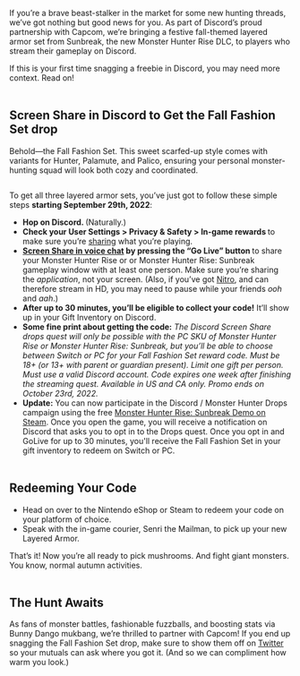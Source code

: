<div class="column-4 w-col w-col-8 w-col-stack">
    <div id="heading-1" class="rich-wrapper">
        <div class="blog-post-content w-richtext">
            <p>If you’re a brave beast-stalker in the market for some new hunting threads, we’ve got nothing but good news for you. As part of Discord’s proud partnership with Capcom, we’re bringing a festive fall-themed layered armor set from Sunbreak, the new Monster Hunter Rise DLC, to players who stream their gameplay on Discord.&nbsp;</p>
            <p>If this is your first time snagging a freebie in Discord, you may need more context. Read on!<br>‍</p>
            <h2><strong>Screen Share in Discord to Get the Fall Fashion Set drop</strong></h2>
            <p>Behold—the Fall Fashion Set. This sweet scarfed-up style comes with variants for Hunter, Palamute, and Palico, ensuring your personal monster-hunting squad will look both cozy and coordinated.&nbsp;</p>
            <figure class="w-richtext-figure-type-image w-richtext-align-fullwidth" style="max-width:1600pxpx">
                <div><img src="https://assets-global.website-files.com/5f9072399b2640f14d6a2bf4/632b8ca113cd5f7dc53f7b13_03yHQB4_97r51s75lp18WmSelmrb2YusSGxZu3teGnTpAO-J0UKxCMOGHiWCHSpwbonsvm0mevIs75xbOZOvT1n9KnP4VYENWZpBlQgfPCZIfljqM-N_rtyiKRgP2p2xv1NdhicgzkyFbcRmQrfOVeNK3iC7cAPa_Yh_nK3g11HF96wuHrXnF-gnOw.png" alt=""></div>
            </figure>
            <p>To get all three layered armor sets, you’ve just got to follow these simple steps <strong>starting September 29th, 2022</strong>:</p>
            <ul role="list">
                <li><strong>Hop on Discord. </strong>(Naturally.)&nbsp;</li>
                <li><strong>Check your User Settings &gt; Privacy &amp; Safety &gt; In-game rewards </strong>to make sure you’re <a href="https://support.discord.com/hc/en-us/articles/360004109911-Data-Privacy-Controls">sharing</a> what you’re playing.</li>
                <li><a href="https://support.discord.com/hc/en-us/articles/360040816151-Go-Live-and-Screen-Share#h_01EZX7ZYJ330K2KEY1KTGHCZ6X"><strong>Screen Share in voice chat</strong></a><strong> by pressing the “Go Live” button </strong>to share your Monster Hunter Rise or or Monster Hunter Rise: Sunbreak gameplay window with at least one person. Make sure you’re sharing the <em>application</em>, not your screen. (Also, if you’ve got <a href="https://discord.com/nitro">Nitro</a>, and can therefore stream in HD, you may need to pause while your friends <em>ooh </em>and <em>aah</em>.)</li>
                <li><strong>After up to 30 minutes, you’ll be eligible to collect your code!</strong> It’ll show up in your Gift Inventory on Discord.&nbsp;</li>
                <li><strong>Some fine print about getting the code:</strong> <em>The Discord Screen Share drops quest will only be possible with the PC SKU of Monster Hunter Rise or Monster Hunter Rise: Sunbreak, but you’ll be able to choose between Switch or PC for your Fall Fashion Set reward code. Must be 18+ (or 13+ with parent or guardian present). Limit one gift per person. Must use a valid Discord account. Code expires one week after finishing the streaming quest. Available in US and CA only. Promo ends on October 23rd, 2022.</em></li>
                <li><strong>Update:</strong> You can now participate in the Discord / Monster Hunter Drops campaign using the free <a href="https://store.steampowered.com/app/1880360/Monster_Hunter_Rise_Sunbreak/">Monster Hunter Rise: Sunbreak Demo on Steam</a>. Once you open the game, you will receive a notification on Discord that asks you to opt in to the Drops quest. Once you opt in and GoLive for up to 30 minutes, you'll receive the Fall Fashion Set in your gift inventory to redeem on Switch or PC.<br>‍</li>
            </ul>
            <h2>Redeeming Your Code</h2>
            <ul role="list">
                <li>Head on over to the Nintendo eShop or Steam to redeem your code on your platform of choice.</li>
                <li>Speak with the in-game courier, Senri the Mailman, to pick up your new Layered Armor.</li>
            </ul>
            <p>That’s it! Now you’re all ready to pick mushrooms. And fight giant monsters. You know, normal autumn activities.<br>‍</p>
            <h2><strong>The Hunt Awaits</strong></h2>
            <p>As fans of monster battles, fashionable fuzzballs, and boosting stats via Bunny Dango mukbang, we’re thrilled to partner with Capcom! If you end up snagging the Fall Fashion Set drop, make sure to show them off on <a href="https://twitter.com/discord">Twitter</a> so your mutuals can ask where you got it. (And so we can compliment how warm you look.)</p>
        </div>
    </div>
    <div class="btn-wrapper w-condition-invisible"><a href="#" class="btn-blog w-dyn-bind-empty w-button"></a></div>
    <div id="heading-2" class="rich-wrapper">
        <div class="blog-post-content w-dyn-bind-empty w-richtext"></div>
    </div>
    <div id="heading-3" class="rich-wrapper">
        <div class="blog-post-content w-dyn-bind-empty w-richtext"></div>
    </div>
    <div id="heading-4" class="rich-wrapper">
        <div class="blog-post-content w-dyn-bind-empty w-richtext"></div>
    </div>
    <div id="heading-5" class="rich-wrapper">
        <div class="blog-post-content w-dyn-bind-empty w-richtext"></div>
    </div>
    <div id="heading-6" class="rich-wrapper">
        <div class="blog-post-content w-dyn-bind-empty w-richtext"></div>
    </div>
    <div id="heading-7" class="rich-wrapper">
        <div class="blog-post-content w-dyn-bind-empty w-richtext"></div>
    </div>
    <div id="heading-8" class="rich-wrapper">
        <div class="blog-post-content w-dyn-bind-empty w-richtext"></div>
    </div>
    <div id="heading-9" class="rich-wrapper">
        <div class="blog-post-content w-dyn-bind-empty w-richtext"></div>
    </div>
    <div id="heading-10" class="rich-wrapper">
        <div class="blog-post-content w-dyn-bind-empty w-richtext"></div>
    </div>
</div>